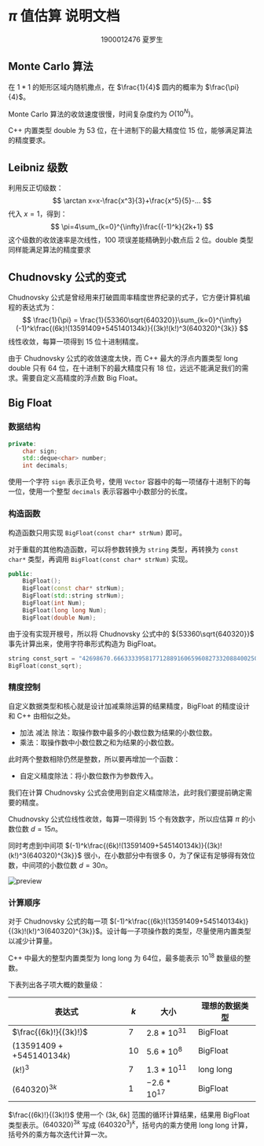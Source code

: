 # $\pi$ 值估算 说明文档

<center>
    1900012476 夏罗生
</center>

## Monte Carlo 算法

在 $1*1$ 的矩形区域内随机撒点，在 $\frac{1}{4}$  圆内的概率为 $\frac{\pi}{4}$。

Monte Carlo 算法的收敛速度很慢，时间复杂度约为 $O(10^N)$。

C++ 内置类型 double 为 53 位，在十进制下的最大精度位 15 位，能够满足算法的精度要求。

## Leibniz 级数

利用反正切级数：
$$
\arctan x=x-\frac{x^3}{3}+\frac{x^5}{5}-...
$$
代入 $x=1$，得到：
$$
\pi=4\sum_{k=0}^{\infty}\frac{(-1)^k}{2k+1}
$$
这个级数的收敛速率是次线性，100 项误差能精确到小数点后 2 位。double 类型同样能满足算法的精度要求

## Chudnovsky 公式的变式

Chudnovsky 公式是曾经用来打破圆周率精度世界纪录的式子，它方便计算机编程的表达式为：
$$
\frac{1}{\pi} = \frac{1}{53360\sqrt{640320}}\sum_{k=0}^{\infty}(-1)^k\frac{(6k)!(13591409+545140134k)}{(3k)!(k!)^3(640320)^{3k}}
$$
线性收敛，每算一项得到 15 位十进制精度。

由于 Chudnovsky 公式的收敛速度太快，而 C++ 最大的浮点内置类型 long double 只有 64 位，在十进制下的最大精度只有 18 位，远远不能满足我们的需求。需要自定义高精度的浮点数 Big Float。

## Big Float

### 数据结构

```c++
private:
	char sign;
	std::deque<char> number;
	int decimals;
```

使用一个字符 `sign` 表示正负号，使用  `Vector` 容器中的每一项储存十进制下的每一位，使用一个整型 `decimals` 表示容器中小数部分的长度。

### 构造函数

构造函数只用实现 `BigFloat(const char* strNum)` 即可。

对于重载的其他构造函数，可以将参数转换为 `string` 类型，再转换为 `const char*`  类型，再调用 `BigFloat(const char* strNum)` 实现。

```c++
public:
	BigFloat();
	BigFloat(const char* strNum);
	BigFloat(std::string strNum);
	BigFloat(int Num);
	BigFloat(long long Num);
	BigFloat(double Num);
```

由于没有实现开根号，所以将 Chudnovsky 公式中的 ${53360\sqrt{640320}}$ 事先计算出来，使用字符串形式构造为 BigFloat。

```c++
string const_sqrt = "42698670.666333395817712889160659608273320884002509082800838007178852605157457594216301799911455668601345737167494080411392292736181266728193136882170582563460066798766483460795735983552333985484854583";
BigFloat(const_sqrt);
```

### 精度控制

自定义数据类型和核心就是设计加减乘除运算的结果精度，BigFloat 的精度设计和 C++ 由相似之处。

- 加法 减法 除法：取操作数中最多的小数位数为结果的小数位数。
- 乘法：取操作数中小数位数之和为结果的小数位数。

此时两个整数相除仍然是整数，所以要再增加一个函数：

- 自定义精度除法：将小数位数作为参数传入。

我们在计算 Chudnovsky 公式会使用到自定义精度除法，此时我们要提前确定需要的精度。

Chudnovsky 公式位线性收敛，每算一项得到 15 个有效数字，所以应估算 $\pi$ 的小数位数 $d=15n$。

同时考虑到中间项 $(-1)^k\frac{(6k)!(13591409+545140134k)}{(3k)!(k!)^3(640320)^{3k}}$ 很小，在小数部分中有很多 0，为了保证有足够得有效位数，中间项的小数位数 $d=30n$​。

![preview](https://s2.loli.net/2022/03/26/Bu4PicVaUpHnZIL.png)

### 计算顺序

对于 Chudnovsky 公式的每一项 $(-1)^k\frac{(6k)!(13591409+545140134k)}{(3k)!(k!)^3(640320)^{3k}}$。设计每一子项操作数的类型，尽量使用内置类型以减少计算量。

C++ 中最大的整型内置类型为 long long 为 64位，最多能表示 $10^{18}$ 数量级的整数。

下表列出各子项大概的数量级：

| 表达式                   | $k$  | 大小           | 理想的数据类型 |
| ------------------------ | ---- | -------------- | -------------- |
| $\frac{(6k)!}{(3k)!}$    | 7    | $2.8*10^{31}$  | BigFloat       |
| $(13591409++545140134k)$ | 10   | $5.6*10^8$     | BigFloat       |
| $(k!)^3$                 | 7    | $1.3*10^{11}$  | long long      |
| $(640320)^{3k}$          | 1    | $-2.6*10^{17}$ | BigFloat       |

$\frac{(6k)!}{(3k)!}$ 使用一个 $(3k,6k]$ 范围的循环计算结果，结果用 BigFloat 类型表示。$(640320)^{3k}$ 写成 $(640320^3)^k$，括号内的乘方使用 long long 计算，括号外的乘方每次迭代计算一次。 











